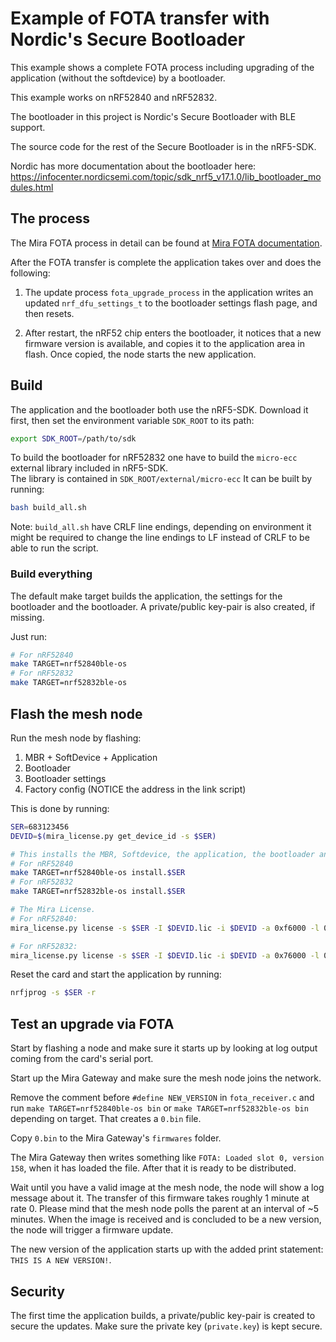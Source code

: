 # Example of FOTA transfer with Nordic's Secure Bootloader

This example shows a complete FOTA process including upgrading
of the application (without the softdevice) by a bootloader.

This example works on nRF52840 and nRF52832.

The bootloader in this project is Nordic's Secure Bootloader with BLE
support.

The source code for the rest of the Secure Bootloader is in the nRF5-SDK.

Nordic has more documentation about the bootloader here:
https://infocenter.nordicsemi.com/topic/sdk_nrf5_v17.1.0/lib_bootloader_modules.html


## The process
The Mira FOTA process in detail can be found at [Mira FOTA documentation](https://docs.lumenrad.io/miraos/latest/api/common/mira_fota.html).

After the FOTA transfer is complete the application takes over and does the following:

1. The update process `fota_upgrade_process` in the application writes an updated `nrf_dfu_settings_t` to the bootloader settings flash page, and then resets.

2. After restart, the nRF52 chip enters the bootloader, it notices that
a new firmware version is available, and copies it to the application
area in flash. Once copied, the node starts the new application.


## Build

The application and the bootloader both use the nRF5-SDK. Download it first,
then set the environment variable `SDK_ROOT` to its path:
```sh
export SDK_ROOT=/path/to/sdk
```
To build the bootloader for nRF52832 one have to build the `micro-ecc` external library
included in nRF5-SDK.  
The library is contained in `SDK_ROOT/external/micro-ecc`
It can be built by running:
```sh
bash build_all.sh
```
Note: `build_all.sh` have CRLF line endings, depending on environment it might be
required to change the line endings to LF instead of CRLF to be able to run the script.

### Build everything

The default make target builds the application, the settings for
the bootloader and the bootloader. A private/public key-pair is also 
created, if missing.

Just run:
```sh
# For nRF52840
make TARGET=nrf52840ble-os
# For nRF52832
make TARGET=nrf52832ble-os
```

## Flash the mesh node

Run the mesh node by flashing:
1. MBR + SoftDevice + Application
2. Bootloader
3. Bootloader settings
4. Factory config (NOTICE the address in the link script)

This is done by running:
```sh
SER=683123456
DEVID=$(mira_license.py get_device_id -s $SER)

# This installs the MBR, Softdevice, the application, the bootloader and the settings page:
# For nRF52840
make TARGET=nrf52840ble-os install.$SER
# For nRF52832
make TARGET=nrf52832ble-os install.$SER

# The Mira License.
# For nRF52840:
mira_license.py license -s $SER -I $DEVID.lic -i $DEVID -a 0xf6000 -l 0x1000

# For nRF52832:
mira_license.py license -s $SER -I $DEVID.lic -i $DEVID -a 0x76000 -l 0x1000
```

Reset the card and start the application by running:
```sh
nrfjprog -s $SER -r
```


## Test an upgrade via FOTA

Start by flashing a node and make sure it starts up by looking
at log output coming from the card's serial port.

Start up the Mira Gateway and make sure the mesh node joins the network.

Remove the comment before `#define NEW_VERSION` in `fota_receiver.c` and run
`make TARGET=nrf52840ble-os bin` or `make TARGET=nrf52832ble-os bin` depending on target. 
That creates a `0.bin` file.

Copy `0.bin` to the Mira Gateway's `firmwares` folder.

The Mira Gateway then writes something like
`FOTA: Loaded slot 0, version 158`, when it has loaded the file.
After that it is ready to be distributed.

Wait until you have a valid image at the mesh node, the node will
show a log message about it.
The transfer of this firmware takes roughly 1 minute at rate 0.
Please mind that the mesh node polls the parent at an interval of ~5 minutes.
When the image is received and is concluded to be a new version,
the node will trigger a firmware update.

The new version of the application starts up with the added print
statement: `THIS IS A NEW VERSION!`.

## Security
The first time the application builds, a private/public key-pair is created
to secure the updates. Make sure the private key (`private.key`) is kept secure.
